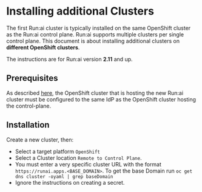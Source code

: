 # Installing additional Clusters

The first Run:ai cluster is typically installed on the same OpenShift cluster as the Run:ai control plane. Run:ai supports multiple clusters per single control plane. This document is about installing additional clusters on __different OpenShift clusters__.

The instructions are for Run:ai version __2.11__ and up.

## Prerequisites

As described [here](./prerequisites.md#openshift), the OpenShift cluster that is hosting the new Run:ai cluster must be configured to the same IdP as the OpenShift cluster hosting the control-plane. 

## Installation

Create a new cluster, then:

* Select a target platform `OpenShift` 
* Select a Cluster location `Remote to Control Plane`.
* You must enter a very specific cluster URL with the format `https://runai.apps.<BASE_DOMAIN>`. To get the base Domain run `oc get dns cluster -oyaml | grep baseDomain`
* Ignore the instructions on creating a secret.

